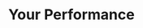 ---
ee_id: '4257'
site: '1'
type: '2'
long_id: 2015-007 Your Performance
url: 2015-007-your-performance
title: Your Performance
year: '2015'
medium: Foam noodles, tailored Adidas tracksuits
commission:
dims: 140 cm x variable width x variable depth
pitch:
ps:
live_url:
related:
youtube:
imgs: your-performance-2015-007-full-database-JH.jpg,your-performance-2015-007-detail-database-JH.jpg
subheading:
display_year: '2015'
download:
add_credit:
add_credits:
related_code:
layout: things-i-made
---